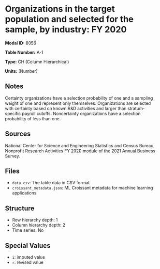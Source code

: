 # Organizations in the target population and selected for the sample, by industry: FY 2020

**Modal ID:** 8056

**Table Number:** A-1

**Type:** CH (Column Hierarchical)

**Units:** (Number)

## Notes

Certainty organizations have a selection probability of one and a sampling weight of one and represent only themselves. Organizations are selected with certainty based on known R&D activities and larger than stratum-specific payroll cutoffs. Noncertainty organizations have a selection probability of less than one.

## Sources

National Center for Science and Engineering Statistics and Census Bureau, Nonprofit Research Activities FY 2020 module of the 2021 Annual Business Survey.

## Files

- `data.csv`: The table data in CSV format
- `croissant_metadata.json`: ML Croissant metadata for machine learning applications

## Structure

- Row hierarchy depth: 1
- Column hierarchy depth: 2
- Time series: No

## Special Values

- `i`: imputed value
- `r`: revised value
